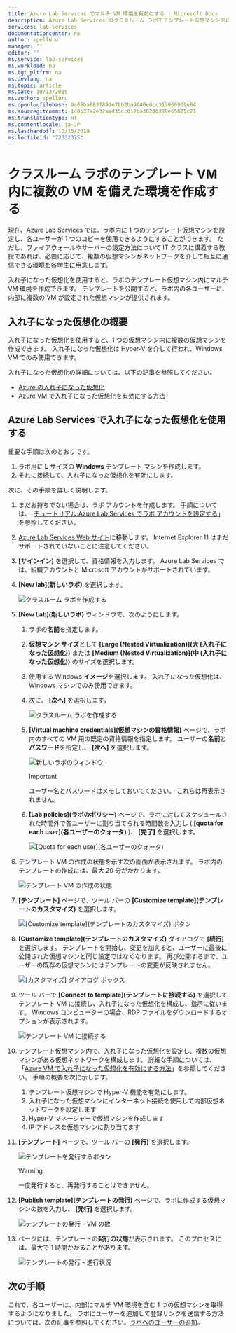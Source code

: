 ```yaml
---
title: Azure Lab Services でマルチ VM 環境を有効にする | Microsoft Docs
description: Azure Lab Services のクラスルーム ラボでテンプレート仮想マシン内に複数の仮想マシンを含む環境を作成する方法について説明します。
services: lab-services
documentationcenter: na
author: spelluru
manager: ''
editor: ''
ms.service: lab-services
ms.workload: na
ms.tgt_pltfrm: na
ms.devlang: na
ms.topic: article
ms.date: 10/13/2019
ms.author: spelluru
ms.openlocfilehash: 9a86ba803f899e78b2ba9640e6cc317966969e64
ms.sourcegitcommit: 1d0b37e2e32aad35cc012ba36200389e65b75c21
ms.translationtype: HT
ms.contentlocale: ja-JP
ms.lasthandoff: 10/15/2019
ms.locfileid: "72332375"
---
```

# <a name="create-an-environment-with-multiple-vms-inside-a-template-vm-of-a-classroom-lab"></a>クラスルーム ラボのテンプレート VM 内に複数の VM を備えた環境を作成する
現在、Azure Lab Services では、ラボ内に 1 つのテンプレート仮想マシンを設定し、各ユーザーが 1 つのコピーを使用できるようにすることができます。 ただし、ファイアウォールやサーバーの設定方法について IT クラスに講義する教授であれば、必要に応じて、複数の仮想マシンがネットワークを介して相互に通信できる環境を各学生に用意します。

入れ子になった仮想化を使用すると、ラボのテンプレート仮想マシン内にマルチ VM 環境を作成できます。 テンプレートを公開すると、ラボ内の各ユーザーに、内部に複数の VM が設定された仮想マシンが提供されます。

## <a name="what-is-nested-virtualization"></a>入れ子になった仮想化の概要
入れ子になった仮想化を使用すると、1 つの仮想マシン内に複数の仮想マシンを作成できます。 入れ子になった仮想化は Hyper-V を介して行われ、Windows VM でのみ使用できます。

入れ子になった仮想化の詳細については、以下の記事を参照してください。

- [Azure の入れ子になった仮想化](https://azure.microsoft.com/blog/nested-virtualization-in-azure/)
- [Azure VM で入れ子になった仮想化を有効にする方法](../../virtual-machines/windows/nested-virtualization.md)

## <a name="use-nested-virtualization-in-azure-lab-services"></a>Azure Lab Services で入れ子になった仮想化を使用する
重要な手順は次のとおりです。

1. ラボ用に **L** サイズの **Windows** テンプレート マシンを作成します。 
2. それに接続して、[入れ子になった仮想化を有効にします](../../virtual-machines/windows/nested-virtualization.md)。


次に、その手順を詳しく説明します。 

1. まだお持ちでない場合は、ラボ アカウントを作成します。 手順については、「[チュートリアル:Azure Lab Services でラボ アカウントを設定する](tutorial-setup-lab-account.md)」を参照してください。
1. [Azure Lab Services Web サイト](https://labs.azure.com)に移動します。 Internet Explorer 11 はまだサポートされていないことに注意してください。 
2. **[サインイン]** を選択して、資格情報を入力します。 Azure Lab Services では、組織アカウントと Microsoft アカウントがサポートされています。 
3. **[New lab]\(新しいラボ\)** を選択します。 
    
    ![クラスルーム ラボを作成する](../media/tutorial-setup-classroom-lab/new-lab-button.png)
4. **[New Lab]\(新しいラボ\)** ウィンドウで、次のようにします。 
    1. ラボの**名前**を指定します。 
    2. **仮想マシン サイズ**として **[Large (Nested Virtualization)]\(大 (入れ子になった仮想化)\)** または **[Medium (Nested Virtualization)]\(中 (入れ子になった仮想化)\)** のサイズを選択します。
    6. 使用する Windows **イメージ**を選択します。 入れ子になった仮想化は、Windows マシンでのみ使用できます。 
    4. 次に、 **[次へ]** を選択します。 

        ![クラスルーム ラボを作成する](../media/how-to-enable-multi-vm-environment/new-lab-window.png)
    1. **[Virtual machine credentials]\(仮想マシンの資格情報\)** ページで、ラボ内のすべての VM 用の既定の資格情報を指定します。 ユーザーの**名前**と**パスワード**を指定し、 **[次へ]** を選択します。  

        ![新しいラボのウィンドウ](../media/tutorial-setup-classroom-lab/virtual-machine-credentials.png)

        > [!IMPORTANT]
        > ユーザー名とパスワードはメモしておいてください。 これらは再表示されません。
    3. **[Lab policies]\(ラボのポリシー\)** ページで、ラボに対してスケジュールされた時間外で各ユーザーに割り当てられる時間数を入力し ( **[quota for each user]\(各ユーザーのクォータ\)** )、 **[完了]** を選択します。 

        ![[Quota for each user]\(各ユーザーのクォータ\)](../media/tutorial-setup-classroom-lab/quota-for-each-user.png)
5. テンプレート VM の作成の状態を示す次の画面が表示されます。 ラボ内のテンプレートの作成には、最大 20 分がかかります。 

    ![テンプレート VM の作成の状態](../media/tutorial-setup-classroom-lab/create-template-vm-progress.png)
1. **[テンプレート]** ページで、ツール バーの **[Customize template]\(テンプレートのカスタマイズ\)** を選択します。 

    ![[Customize template]\(テンプレートのカスタマイズ\) ボタン](../media/how-to-create-manage-template/customize-template-button.png)
2. **[Customize template]\(テンプレートのカスタマイズ\)** ダイアログで **[続行]** を選択します。 テンプレートを開始し、変更を加えると、ユーザーに最後に公開された仮想マシンと同じ設定ではなくなります。 再び公開するまで、ユーザーの既存の仮想マシンにはテンプレートの変更が反映されません。

    ![[カスタマイズ] ダイアログ ボックス](../media/how-to-create-manage-template/customize-template-dialog.png)
1. ツール バーで **[Connect to template]\(テンプレートに接続する\)** を選択してテンプレート VM に接続し、入れ子になった仮想化を構成し、指示に従います。 Windows コンピューターの場合、RDP ファイルをダウンロードするオプションが表示されます。 

    ![テンプレート VM に接続する](../media/how-to-create-manage-template/connect-template-vm.png) 
9. テンプレート仮想マシン内で、入れ子になった仮想化を設定し、複数の仮想マシンがある仮想ネットワークを構成します。 詳細な手順については、「[Azure VM で入れ子になった仮想化を有効にする方法](../../virtual-machines/windows/nested-virtualization.md)」を参照してください。 手順の概要を次に示します。 
    1. テンプレート仮想マシンで Hyper-V 機能を有効にします。
    2. 入れ子になった仮想マシンにインターネット接続を使用して内部仮想ネットワークを設定します
    3. Hyper-V マネージャーで仮想マシンを作成します
    4. IP アドレスを仮想マシンに割り当てます
10. **[テンプレート]** ページで、ツール バーの **[発行]** を選択します。 

    ![テンプレートを発行するボタン](../media/tutorial-setup-classroom-lab/template-page-publish-button.png)

    > [!WARNING]
    > 一度発行すると、再発行することはできません。 
8. **[Publish template]\(テンプレートの発行\)** ページで、ラボに作成する仮想マシンの数を入力し、 **[発行]** を選択します。 

    ![テンプレートの発行 - VM の数](../media/tutorial-setup-classroom-lab/publish-template-number-vms.png)
11. ページには、テンプレートの**発行の状態**が表示されます。 このプロセスには、最大で 1 時間かかることがあります。 

    ![テンプレートの発行 - 進行状況](../media/tutorial-setup-classroom-lab/publish-template-progress.png)


## <a name="next-steps"></a>次の手順

これで、各ユーザーは、内部にマルチ VM 環境を含む 1 つの仮想マシンを取得するようになりました。 ラボにユーザーを追加して登録リンクを送信する方法については、次の記事を参照してください。[ラボへのユーザーの追加](tutorial-setup-classroom-lab.md#add-users-to-the-lab)。